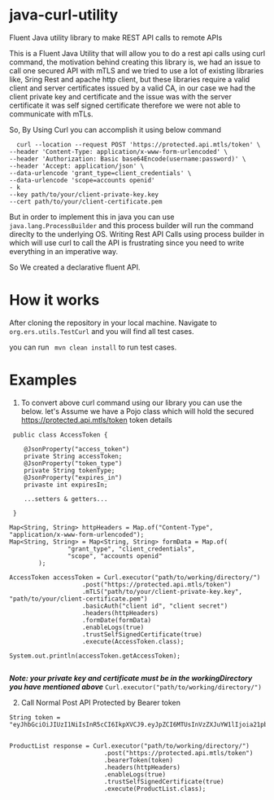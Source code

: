 # java-curl-utility
Fluent Java utility library to make REST API calls to remote APIs

This is a Fluent Java Utility that will allow you to do a rest api calls using curl command, the motivation behind creating this library is, we had an issue to call one secured API with mTLS and we tried to use a lot of existing libraries like, Sring Rest and apache http client, but these libraries require a valid client and server certificates issued by a valid CA, in our case we had the client private key and certificate and the issue was with the server certificate it was self signed certificate therefore we were not able to communicate with mTLs.

So, By Using Curl you can accomplish it using below command

```ssh
  curl --location --request POST 'https://protected.api.mtls/token' \
--header 'Content-Type: application/x-www-form-urlencoded' \
--header 'Authorization: Basic base64Encode(username:password)' \
--header 'Accept: application/json' \
--data-urlencode 'grant_type=client_credentials' \
--data-urlencode 'scope=accounts openid'
- k
--key path/to/your/client-private-key.key
--cert path/to/your/client-certificate.pem
```

But in order to implement this in java you can use ``` java.lang.ProcessBuilder``` and this process builder will run the command direclty to the underlying OS.
Writing Rest API Calls using process builder in which will use curl to call the API is frustrating since you need to write everything in an imperative way.

So We created a declarative fluent API.

# How it works

After cloning the repository in your local machine.
Navigate to ```org.ers.utils.TestCurl``` and you will find all test cases.

you can run ``` mvn clean install``` to run test cases.

# Examples

1. To convert above curl command using our library you can use the below.
let's Assume we have a Pojo class which will hold the secured https://protected.api.mtls/token token details

```
 public class AccessToken {
    
    @JsonProperty("access_token")
    private String accessToken;
    @JsonProperty("token_type")
    private String tokenType;
    @JsonProperty("expires_in")
    privaste int expiresIn;
    
    ...setters & getters...
 
 }

```

```
Map<String, String> httpHeaders = Map.of("Content-Type", "application/x-www-form-urlencoded");
Map<String, String> = Map<String, String> formData = Map.of(
                "grant_type", "client_credentials",
                "scope", "accounts openid"
        );

AccessToken accessToken = Curl.executor("path/to/working/directory/")
                    .post("https://protected.api.mtls/token")
                    .mTLS("path/to/your/client-private-key.key", "path/to/your/client-certificate.pem")
                    .basicAuth("client id", "client secret")
                    .headers(httpHeaders)
                    .formDate(formData)
                    .enableLogs(true)
                    .trustSelfSignedCertificate(true)
                    .execute(AccessToken.class);
                    
System.out.println(accessToken.getAccessToken);                    
  
```

***Note: your private key and certificate must be in the workingDirectory you have mentioned above*** 
```Curl.executor("path/to/working/directory/")```

2. Call Normal Post API Protected by Bearer token

```
String token = "eyJhbGciOiJIUzI1NiIsInR5cCI6IkpXVCJ9.eyJpZCI6MTUsInVzZXJuYW1lIjoia21pbmNoZWxsZSIsImVtYWlsIjoia21pbmNoZWxsZUBxcS5jb20iLCJmaXJzdE5hbWUiOiJKZWFubmUiLCJsYXN0TmFtZSI6IkhhbHZvcnNvbiIsImdlbmRlciI6ImZlbWFsZSIsImltYWdlIjoiaHR0cHM6Ly9yb2JvaGFzaC5vcmcvYXV0cXVpYXV0LnBuZyIsImlhdCI6MTY4NTg2OTA0NywiZXhwIjoxNjg1ODcyNjQ3fQ.8ckCvzvwXOuAGify9zSqR1xpV8SLRykw5ByijkaBZuQ"


ProductList response = Curl.executor("path/to/working/directory/")
                          .post("https://protected.api.mtls/token")
                          .bearerToken(token)
                          .headers(httpHeaders)
                          .enableLogs(true)
                          .trustSelfSignedCertificate(true)
                          .execute(ProductList.class);
```

